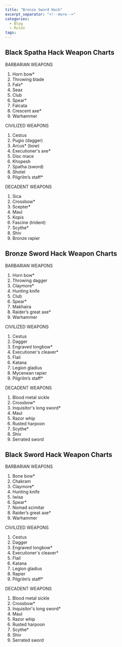 ```yaml
---
title: "Bronze Sword Hack"
excerpt_separator: "<!--more-->"
categories:
  - Blog
  - Rules
tags:
---
```


## Black Spatha Hack Weapon Charts

BARBARIAN WEAPONS
1. Horn bow*
2. Throwing blade
3. Falx*
4. Seax
5. Club
6. Spear*
7. Falcata
8. Crescent axe*
9. Warhammer

CIVILIZED WEAPONS
1. Cestus
2. Pugio (dagger)
3. Arcus* (bow)
4. Executioner's axe*
5. Disc mace
6. Khopesh
7. Spatha (sword)
8. Shotel
9. Pilgrilm’s staff*

DECADENT WEAPONS
1. Sica
2. Crossbow*
3. Scepter*
4. Maul
5. Kopis
6. Fascine (trident)
7. Scythe*
8. Shiv
9. Bronze rapier


## Bronze Sword Hack Weapon Charts

BARBARIAN WEAPONS
1. Horn bow*
2. Throwing dagger
3. Claymore*
4. Hunting knife
5. Club
6. Spear*
7. Makhaira
8. Raider’s great axe*
9. Warhammer

CIVILIZED WEAPONS
1. Cestus
2. Dagger
3. Engraved longbow*
4. Executioner's cleaver*
5. Flail
6. Katana
7. Legion gladius
8. Mycenean rapier
9. Pilgrilm’s staff*

DECADENT WEAPONS
1. Blood metal sickle
2. Crossbow*
3. Inquisitor's long sword*
4. Maul
5. Razor whip
6. Rusted harpoon
7. Scythe*
8. Shiv
9. Serrated sword

## Black Sword Hack Weapon Charts

BARBARIAN WEAPONS
1. Bone bow*
2. Chakram
3. Claymore*
4. Hunting knife
5. Iwisa
6. Spear*
7. Nomad scimitar
8. Raider’s great axe*
9. Warhammer

CIVILIZED WEAPONS
1. Cestus
2. Dagger
3. Engraved longbow*
4. Executioner's cleaver*
5. Flail
6. Katana
7. Legion gladius
8. Rapier
9. Pilgrilm’s staff*

DECADENT WEAPONS
1. Blood metal sickle
2. Crossbow*
3. Inquisitor's long sword*
4. Maul
5. Razor whip
6. Rusted harpoon
7. Scythe*
8. Shiv
9. Serrated sword

<!--more-->

